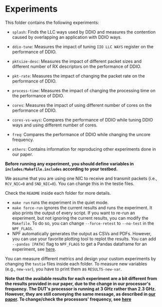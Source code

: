 # Experiments

This folder contains the following experiments:

- `splash`: Finds the LLC ways used by DDIO and measures the contention caused by overlapping an application with DDIO ways.
- `ddio-tune`: Measures the impact of tuning `IIO LLC WAYS` register on the performance of DDIO.

- `pktsize-desc`: Measures the impact of different packet sizes and different number of RX descriptors on the performance of DDIO.

- `pkt-rate`: Measures the impact of changing the packet rate on the performance of DDIO.

- `process-time`: Measures the impact of changing the processing time on the performance of DDIO.

- `cores`: Measures the impact of using different number of cores on the performance of DDIO.

- `cores-vs-ways`: Compares the performance of DDIO while tuning DDIO ways and using different number of cores.

- `freq`: Compares the performance of DDIO while changing the uncore frequency.

- `others`: Contains information for reproducing other experiments done in our paper.

**Before running any experiment, you should define variables in `includes/Makefile.includes` according to your testbed.**

We assume that you are using one NIC to receive and transmit packets (i.e., `RCV_NIC=0` and `SND_NIC=0`). You can change this in the testie files.

Check the `README` inside each folder for more details.

- `make run` runs the experiment in the quiet mode.
- `make force-run` ignores the current results and runs the experiment. It also prints the output of every script. If you want to re-run an experiment, but not ignoring the current results, you can modify the `Makefile`. To do so, you can change `--force-retest` to `--no-test` in the `NPF_FLAGS`.
- NPF automatically generates the output as CSVs and PDFs. However, you can use your favorite plotting tool to replot the results. You can add `--pandas [PATH]` flag to `NPF_FLAGS` to get a Pandas dataframe for an experiment, see [here][npf-output].

You can measure different metrics and design your custom experiments by changing the `testie` files inside each folder. To measure new variables (e.g., `new-var`), you have to print them as `RESULTS-new-var`.

**Note that the available results for each experiment are a bit different from the results provided in our paper, due to the change in our processor's frequency. The DUT's processor is running at 3 GHz rather than 2.3 GHz. However, they are still conveying the same message, as described in [our paper][ddio-atc-paper]. To change/check the processors' frequency, see [here](../TESTBED.md)**

[ddio-atc-paper]: https://people.kth.se/~farshin/documents/ddio-atc20.pdf
[npf-output]: https://github.com/tbarbette/npf#output
